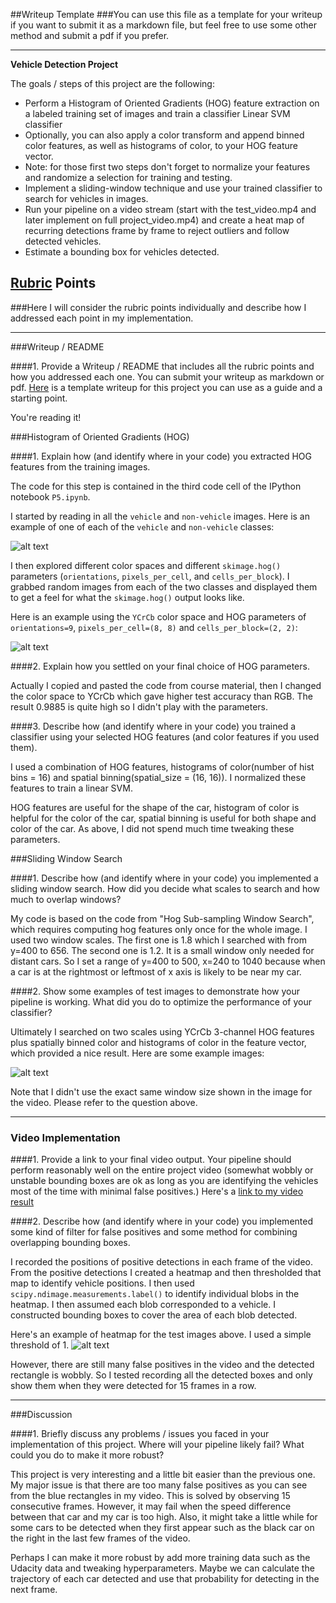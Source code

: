 ##Writeup Template
###You can use this file as a template for your writeup if you want to submit it as a markdown file, but feel free to use some other method and submit a pdf if you prefer.

---

**Vehicle Detection Project**

The goals / steps of this project are the following:

* Perform a Histogram of Oriented Gradients (HOG) feature extraction on a labeled training set of images and train a classifier Linear SVM classifier
* Optionally, you can also apply a color transform and append binned color features, as well as histograms of color, to your HOG feature vector. 
* Note: for those first two steps don't forget to normalize your features and randomize a selection for training and testing.
* Implement a sliding-window technique and use your trained classifier to search for vehicles in images.
* Run your pipeline on a video stream (start with the test_video.mp4 and later implement on full project_video.mp4) and create a heat map of recurring detections frame by frame to reject outliers and follow detected vehicles.
* Estimate a bounding box for vehicles detected.

[//]: # (Image References)
[image1]: ./images/car_not_car.png
[image2]: ./images/HOG_example.png
[image3]: ./images/normalized_features.png
[image4]: ./images/classifier_test.png
[image5]: ./images/heatmap.png
[image6]: ./examples/labels_map.png
[image7]: ./examples/output_bboxes.png
[video1]: ./project_video.mp4

## [Rubric](https://review.udacity.com/#!/rubrics/513/view) Points
###Here I will consider the rubric points individually and describe how I addressed each point in my implementation.  

---
###Writeup / README

####1. Provide a Writeup / README that includes all the rubric points and how you addressed each one.  You can submit your writeup as markdown or pdf.  [Here](https://github.com/udacity/CarND-Vehicle-Detection/blob/master/writeup_template.md) is a template writeup for this project you can use as a guide and a starting point.  

You're reading it!

###Histogram of Oriented Gradients (HOG)

####1. Explain how (and identify where in your code) you extracted HOG features from the training images.

The code for this step is contained in the third code cell of the IPython notebook `P5.ipynb`.

I started by reading in all the `vehicle` and `non-vehicle` images.  Here is an example of one of each of the `vehicle` and `non-vehicle` classes:

![alt text][image1]

I then explored different color spaces and different `skimage.hog()` parameters (`orientations`, `pixels_per_cell`, and `cells_per_block`).  I grabbed random images from each of the two classes and displayed them to get a feel for what the `skimage.hog()` output looks like.


Here is an example using the `YCrCb` color space and HOG parameters of `orientations=9`, `pixels_per_cell=(8, 8)` and `cells_per_block=(2, 2)`:

![alt text][image2]



####2. Explain how you settled on your final choice of HOG parameters.

Actually I copied and pasted the code from course material, then I changed the color space to YCrCb which gave higher test accuracy than RGB. The result 0.9885 is quite high so I didn't play with the parameters.

####3. Describe how (and identify where in your code) you trained a classifier using your selected HOG features (and color features if you used them).

I used a combination of HOG features, histograms of color(number of hist bins = 16) and spatial binning(spatial_size = (16, 16)). I normalized these features to train a linear SVM.

HOG features are useful for the shape of the car, histogram of color is helpful for the color of the car, spatial binning is useful for both shape and color of the car. As above, I did not spend much time tweaking these parameters.


###Sliding Window Search

####1. Describe how (and identify where in your code) you implemented a sliding window search.  How did you decide what scales to search and how much to overlap windows?

My code is based on the code from "Hog Sub-sampling Window Search", which requires computing hog features only once for the whole image. I used two window scales. The first one is 1.8 which I searched with from y=400 to 656. The second one is 1.2. It is a small window only needed for distant cars. So I set a range of y=400 to 500, x=240 to 1040 because when a car is at the rightmost or leftmost of x axis is likely to be near my car.  


####2. Show some examples of test images to demonstrate how your pipeline is working.  What did you do to optimize the performance of your classifier?

Ultimately I searched on two scales using YCrCb 3-channel HOG features plus spatially binned color and histograms of color in the feature vector, which provided a nice result.  Here are some example images:

![alt text][image4]

Note that I didn't use the exact same window size shown in the image for the video. Please refer to the question above.

---

### Video Implementation

####1. Provide a link to your final video output.  Your pipeline should perform reasonably well on the entire project video (somewhat wobbly or unstable bounding boxes are ok as long as you are identifying the vehicles most of the time with minimal false positives.)
Here's a [link to my video result](./output.mp4)


####2. Describe how (and identify where in your code) you implemented some kind of filter for false positives and some method for combining overlapping bounding boxes.

I recorded the positions of positive detections in each frame of the video.  From the positive detections I created a heatmap and then thresholded that map to identify vehicle positions.  I then used `scipy.ndimage.measurements.label()` to identify individual blobs in the heatmap.  I then assumed each blob corresponded to a vehicle.  I constructed bounding boxes to cover the area of each blob detected.

Here's an example of heatmap for the test images above. I used a simple threshold of 1.
![alt text][image5]

However, there are still many false positives in the video and the detected rectangle is wobbly. So I tested recording all the detected boxes and only show them when they were detected for 15 frames in a row.


---

###Discussion

####1. Briefly discuss any problems / issues you faced in your implementation of this project.  Where will your pipeline likely fail?  What could you do to make it more robust?

This project is very interesting and a little bit easier than the previous one. My major issue is that there are too many false positives as you can see from the blue rectangles in my video. This is solved by observing 15 consecutive frames. However, it may fail when the speed difference between that car and my car is too high. Also, it might take a little while for some cars to be detected when they first appear such as the black car on the right in the last few frames of the video.

Perhaps I can make it more robust by add more training data such as the Udacity data and tweaking hyperparameters. Maybe we can calculate the trajectory of each car detected and use that probability for detecting in the next frame. 

